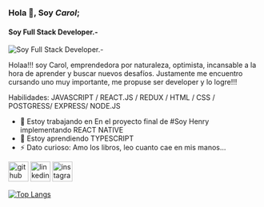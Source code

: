 ### Hola 👋, Soy *Carol*;
#### Soy Full Stack Developer.-
![Soy Full Stack Developer.-](https://i0.wp.com/cinde.es/blog/wp-content/uploads/2017/10/giphy.gif?resize=500%2C281)

Holaa!!! soy Carol, emprendedora por naturaleza, optimista, incansable a la hora de aprender y buscar nuevos desafíos. Justamente me encuentro cursando uno muy importante, me propuse ser developer y lo logre!!!

Habilidades: JAVASCRIPT / REACT.JS / REDUX / HTML / CSS / POSTGRESS/ EXPRESS/ NODE.JS

- 🔭 Estoy trabajando en En el proyecto final de #Soy Henry implementando REACT NATIVE 
- 🌱 Estoy aprendiendo TYPESCRIPT 
- ⚡ Dato curioso: Amo los libros, leo cuanto cae en mis manos... 


[<img src='https://cdn.jsdelivr.net/npm/simple-icons@3.0.1/icons/github.svg' alt='github' height='40'>](https://github.com/https://github.com/carolnavia)  [<img src='https://cdn.jsdelivr.net/npm/simple-icons@3.0.1/icons/linkedin.svg' alt='linkedin' height='40'>](https://www.linkedin.com/in/https://www.linkedin.com/in/carol-navia-developer//)  [<img src='https://cdn.jsdelivr.net/npm/simple-icons@3.0.1/icons/instagram.svg' alt='instagram' height='40'>](https://www.instagram.com/https://www.instagram.com/navia.carol/saved//)  

[![Top Langs](https://github-readme-stats.vercel.app/api/top-langs/?username=https://github.com/carolnavia)](https://github.com/anuraghazra/github-readme-stats)



